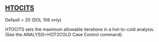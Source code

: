 ## [HTOCITS](https://nexus.hexagon.com/documentationcenter/bundle/MSC_Nastran_2022.4/page/Nastran_Combined_Book/qrg/parameters/TOC.HTOCITS.xhtml)

Default = 20 (SOL 106 only)

HTOCITS sets the maximum allowable iterations in a hot-to-cold analysis. (See the ANALYSIS=HOT2COLD Case Control command).

